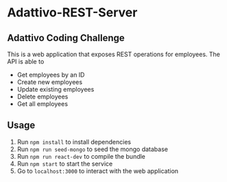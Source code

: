 # Adattivo-REST-Server

## Adattivo Coding Challenge

This is a web application that exposes REST operations for employees. The API is able to
- Get employees by an ID
- Create new employees
- Update existing employees
- Delete employees
- Get all employees

## Usage

1. Run ``` npm install ``` to install dependencies
2. Run ``` npm run seed-mongo ``` to seed the mongo database
3. Run ``` npm run react-dev ``` to compile the bundle
4. Run ``` npm start ``` to start the service
5. Go to ``` localhost:3000 ``` to interact with the web application





